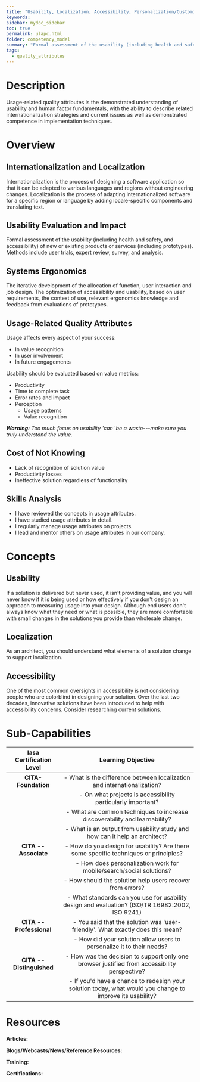 ```yaml
---
title: "Usability, Localization, Accessibility, Personalization/Customizability"
keywords: 
sidebar: mydoc_sidebar
toc: true
permalink: ulapc.html
folder: competency_model
summary: "Formal assessment of the usability (including health and safety, and accessibility)."
tags:
  - quality_attributes
---
```


# Description

Usage-related quality attributes is the demonstrated understanding of usability and human factor fundamentals, with the ability to describe related internationalization strategies and current issues as well as demonstrated competence in implementation techniques.

# Overview

##  Internationalization and Localization

Internationalization is the process of designing a software application so that it can be adapted to various languages and regions without engineering changes. Localization is the process of adapting internationalized software for a specific region or language by adding locale-specific components and translating text.

##  Usability Evaluation and Impact

Formal assessment of the usability (including health and safety, and accessibility) of new or existing products or services (including prototypes). Methods include user trials, expert review, survey, and analysis.

##  Systems Ergonomics

The iterative development of the allocation of function, user interaction and job design. The optimization of accessibility and usability, based on user requirements, the context of use, relevant ergonomics knowledge and feedback from evaluations of prototypes.

##  Usage-Related Quality Attributes

Usage affects every aspect of your success:

-   In value recognition
-   In user involvement
-   In future engagements

Usability should be evaluated based on value metrics:

-   Productivity
-   Time to complete task
-   Error rates and impact
-   Perception
    -   Usage patterns
    -   Value recognition

***Warning:** Too much focus on usability 'can' be a waste---make sure you truly understand the value.*

##  Cost of Not Knowing

-   Lack of recognition of solution value
-   Productivity losses
-   Ineffective solution regardless of functionality

##  Skills Analysis

-   I have reviewed the concepts in usage attributes.
-   I have studied usage attributes in detail.
-   I regularly manage usage attributes on projects.
-   I lead and mentor others on usage attributes in our company.

# Concepts

##  Usability

If a solution is delivered but never used, it isn't providing value, and you will never know if it is being used or how effectively if you don't design an approach to measuring usage into your design. Although end users don't always know what they need or what is possible, they are more comfortable with small changes in the solutions you provide than wholesale change.

## Localization

As an architect, you should understand what elements of a solution change to support localization.

## Accessibility

One of the most common oversights in accessibility is not considering people who are colorblind in designing your solution. Over the last two decades, innovative solutions have been introduced to help with accessibility concerns. Consider researching current solutions.

# Sub-Capabilities

| **Iasa Certification Level** | **Learning Objective** |
| :-: | :-: |
| **CITA- Foundation** | -   What is the difference between localization and internationalization?
| | -   On what projects is accessibility particularly important?
| | -   What are common techniques to increase discoverability and learnability?
| | -   What is an output from usability study and how can it help an architect? 
| **CITA -- Associate** | -   How do you design for usability? Are there some specific techniques or principles?
| | -   How does personalization work for mobile/search/social solutions?
| | -   How should the solution help users recover from errors?
| | -   What standards can you use for usability design and evaluation? (ISO/TR 16982:2002, ISO 9241)
| **CITA -- Professional** | -   You said that the solution was 'user-friendly'. What exactly does this mean?
| | -   How did your solution allow users to personalize it to their needs?
| **CITA -- Distinguished** | -   How was the decision to support only one browser justified from accessibility perspective?
| | -   If you'd have a chance to redesign your solution today, what would you change to improve its usability?

# Resources 

**Articles:**

**Blogs/Webcasts/News/Reference Resources:**

**Training:**

**Certifications:**


